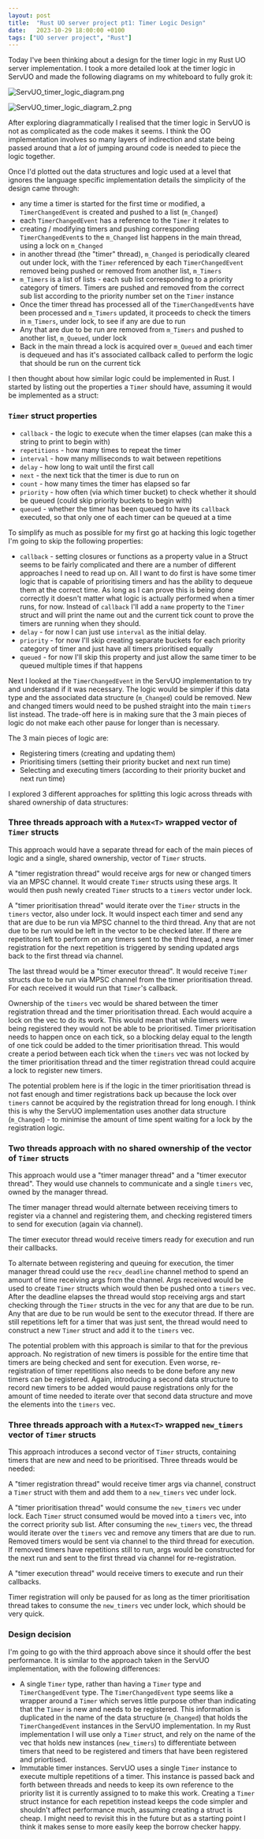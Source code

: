 ```yaml
---
layout: post
title:  "Rust UO server project pt1: Timer Logic Design"
date:   2023-10-29 18:00:00 +0100
tags: ["UO server project", "Rust"]
---
```


Today I've been thinking about a design for the timer logic in my Rust UO server implementation. I took a more detailed look at the timer logic in ServUO and made the following diagrams on my whiteboard to fully grok it:

![ServUO_timer_logic_diagram.png](/assets/image_1698346145359_0.png)

![ServUO_timer_logic_diagram_2.png](/assets/image_1698348649812_0.png)

After exploring diagrammatically I realised that the timer logic in ServUO is not as complicated as the code makes it seems. I think the OO implementation involves so many layers of indirection and state being passed around that a *lot* of jumping around code is needed to piece the logic together.

Once I'd plotted out the data structures and logic used at a level that ignores the language specific implementation details the simplicity of the design came through:
  - any time a timer is started for the first time or modified, a `TimerChangedEvent` is created and pushed to a list (`m_Changed`)
  - each `TimerChangedEvent` has a reference to the `Timer` it relates to
  - creating / modifying timers and pushing corresponding `TimerChangedEvent`s to the `m_Changed` list happens in the main thread, using a lock on `m_Changed`
  - in another thread (the "timer" thread), `m_Changed` is periodically cleared out under lock, with the `Timer` referenced by each `TimerChangedEvent` removed being pushed or removed from another list, `m_Timers`
  - `m_Timers` is a list of lists - each sub list corresponding to a priority category of timers. Timers are pushed and removed from the correct sub list according to the priority number set on the `Timer` instance
  - Once the timer thread has processed all of the `TimerChangedEvent`s have been processed and `m_Timers` updated, it proceeds to check the timers in `m_Timers`, under lock, to see if any are due to run
  - Any that are due to be run are removed from `m_Timers` and pushed to another list, `m_Queued`, under lock
  - Back in the main thread a lock is acquired over `m_Queued` and each timer is dequeued and has it's associated callback called to perform the logic that should be run on the current tick

I then thought about how similar logic could be implemented in Rust. I started by listing out the properties a `Timer` should have, assuming it would be implemented as a struct:

### `Timer` struct properties

- `callback` - the logic to execute when the timer elapses (can make this a string to print to begin with)
- `repetitions` - how many times to repeat the timer
- `interval` - how many milliseconds to wait between repetitions
- `delay` - how long to wait until the first call
- `next` - the next tick that the timer is due to run on
- `count` - how many times the timer has elapsed so far
- `priority` - how often (via which timer bucket) to check whether it should be queued (could skip priority buckets to begin with)
- `queued` - whether the timer has been queued to have its `callback` executed, so that only one of each timer can be queued at a time

To simplify as much as possible for my first go at hacking this logic together I'm going to skip the following properties:
  - `callback` - setting closures or functions as a property value in a Struct seems to be fairly complicated and there are a number of different approaches I need to read up on. All I want to do first is have some timer logic that is capable of prioritising timers and has the ability to dequeue them at the correct time. As long as I can prove this is being done correctly it doesn't matter what logic is actually performed when a timer runs, for now. Instead of `callback` I'll add a `name` property to the `Timer` struct and will print the name out and the current tick count to prove the timers are running when they should.
  - `delay` - for now I can just use `interval` as the initial delay.
  - `priority` - for now I'll skip creating separate buckets for each priority category of timer and just have all timers prioritised equally
  - `queued` - for now I'll skip this property and just allow the same timer to be queued multiple times if that happens

Next I looked at the `TimerChangedEvent` in the ServUO implementation to try and understand if it was necessary. The logic would be simpler if this data type and the associated data structure (`m_Changed`) could be removed. New and changed timers would need to be pushed straight into the main `timers` list instead. The trade-off here is in making sure that the 3 main pieces of logic do not make each other pause for longer than is necessary.

The 3 main pieces of logic are:
  - Registering timers (creating and updating them)
  - Prioritising timers (setting their priority bucket and next run time)
  - Selecting and executing timers (according to their priority bucket and next run time)

I explored 3 different approaches for splitting this logic across threads with shared ownership of data structures:

### Three threads approach with a `Mutex<T>` wrapped vector of `Timer` structs
This approach would have a separate thread for each of the main pieces of logic and a single, shared ownership, vector of `Timer` structs.

A "timer registration thread" would receive args for new or changed timers via an MPSC channel. It would create `Timer` structs using these args. It would then push newly created `Timer` structs to a `timers` vector under lock.

A "timer prioritisation thread" would iterate over the `Timer` structs in the `timers` vector, also under lock. It would inspect each timer and send any that are due to be run via MPSC channel to the third thread. Any that are not due to be run would be left in the vector to be checked later. If there are repetitons left to perform on any timers sent to the third thread, a new timer registration for the next repetition is triggered by sending updated args back to the first thread via channel.

The last thread would be a "timer executor thread". It would receive `Timer` structs due to be run via MPSC channel from the timer prioritisation thread. For each received it would run that `Timer`'s callback.

Ownership of the `timers` vec would be shared between the timer registration thread and the timer prioritisation thread. Each would acquire a lock on the vec to do its work. This would mean that while timers were being registered they would not be able to be prioritised. Timer prioritisation needs to happen once on each tick, so a blocking delay equal to the length of one tick could be added to the timer prioritisation thread. This would create a period between each tick when the `timers` vec was not locked by the timer prioritisation thread and the timer registration thread could acquire a lock to register new timers.

The potential problem here is if the logic in the timer prioritisation thread is not fast enough and timer registrations back up because the lock over `timers` cannot be acquired by the registration thread for long enough. I think this is why the ServUO implementation uses another data structure (`m_Changed`) - to minimise the amount of time spent waiting for a lock by the registration logic.

### Two threads approach with no shared ownership of the vector of `Timer` structs
This approach would use a "timer manager thread" and a "timer executor thread". They would use channels to communicate and a single `timers` vec, owned by the manager thread.

The timer manager thread would alternate between receiving timers to register via a channel and registering them, and checking registered timers to send for execution (again via channel).

The timer executor thread would receive timers ready for execution and run their callbacks.

To alternate between registering and queuing for execution, the timer manager thread could use the `recv_deadline` channel method to spend an amount of time receiving args from the channel. Args received would be used to create `Timer` structs which would then be pushed onto a `timers` vec. After the deadline elapses the thread would stop receiving args and start checking through the `Timer` structs in the vec for any that are due to be run. Any that are due to be run would be sent to the executor thread. If there are still repetitions left for a timer that was just sent, the thread would need to construct a new `Timer` struct and add it to the `timers` vec.

The potential problem with this approach is similar to that for the previous approach. No registration of new timers is possible for the entire time that timers are being checked and sent for execution. Even worse, re-registration of timer repetitions also needs to be done before any new timers can be registered. Again, introducing a second data structure to record new timers to be added would pause registrations only for the amount of time needed to iterate over that second data structure and move the elements into the `timers` vec.

### Three threads approach with a `Mutex<T>` wrapped `new_timers` vector of `Timer` structs
This approach introduces a second vector of `Timer` structs, containing timers that are new and need to be prioritised. Three threads would be needed:

A "timer registration thread" would receive timer args via channel, construct a `Timer` struct with them and add them to a `new_timers` vec under lock.

A "timer prioritisation thread" would consume the `new_timers` vec under lock. Each `Timer` struct consumed would be moved into a `timers` vec, into the correct priority sub list. After consuming the `new_timers` vec, the thread would iterate over the `timers` vec and remove any timers that are due to run. Removed timers would be sent via channel to the third thread for execution. If removed timers have repetitions still to run, args would be constructed for the next run and sent to the first thread via channel for re-registration.

A "timer execution thread" would receive timers to execute and run their callbacks.

Timer registration will only be paused for as long as the timer prioritisation thread takes to consume the `new_timers` vec under lock, which should be very quick.

### Design decision
I'm going to go with the third approach above since it should offer the best performance. It is similar to the approach taken in the ServUO implementation, with the following differences:
  - A single `Timer` type, rather than having a `Timer` type and `TimerChangedEvent` type. The `TimerChangedEvent` type seems like a wrapper around a `Timer` which serves little purpose other than indicating that the `Timer` is new and needs to be registered. This information is duplicated in the name of the data structure (`m_Changed`) that holds the `TimerChangedEvent` instances in the ServUO implementation. In my Rust implementation I will use only a `Timer` struct, and rely on the name of the vec that holds new instances (`new_timers`) to differentiate between timers that need to be registered and timers that have been registered and priortised.
  - Immutable timer instances. ServUO uses a single `Timer` instance to execute multiple repetitions of a timer. This instance is passed back and forth between threads and needs to keep its own reference to the priority list it is currently assigned to to make this work. Creating a `Timer` struct instance for each repetition instead keeps the code simpler and shouldn't affect performance much, assuming creating a struct is cheap. I might need to revisit this in the future but as a starting point I think it makes sense to more easily keep the borrow checker happy.

